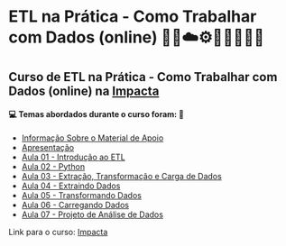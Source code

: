 # ETL na Prática - Como Trabalhar com Dados (online) 🤖🎲☁️⚙️🤯👨🏻‍💻🐍
## Curso de ETL na Prática - Como Trabalhar com Dados (online) na [Impacta](https://www.impacta.com.br/cursos/etl-na-pratica-como-trabalhar-com-dados-online)
#### 💻 Temas abordados durante o curso foram: 🚀

- [Informação Sobre o Material de Apoio](https://github.com/romulovieira777/ETL_na_Pratica_como_Trabalhar_com_Dados_Online/tree/main/Informacao_Sobre_o_Material_de_Apoio)
- [Apresentação](https://github.com/romulovieira777/ETL_na_Pratica_como_Trabalhar_com_Dados_Online/tree/main/Apresentacao)
- [Aula 01 - Introdução ao ETL](https://github.com/romulovieira777/ETL_na_Pratica_como_Trabalhar_com_Dados_Online/tree/main/Aula_01_Introducao_ao_ETL)
- [Aula 02 - Python](https://github.com/romulovieira777/ETL_na_Pratica_como_Trabalhar_com_Dados_Online/tree/main/Aula_02_Python)
- [Aula 03 - Extração, Transformação e Carga de Dados](https://github.com/romulovieira777/ETL_na_Pratica_como_Trabalhar_com_Dados_Online/tree/main/Aula_03_Extracao_Transformacao_e_Carga_de_Dados)
- [Aula 04 - Extraindo Dados](https://github.com/romulovieira777/ETL_na_Pratica_como_Trabalhar_com_Dados_Online/tree/main/Aula_04_Extraindo_Dados)
- [Aula 05 - Transformando Dados](https://github.com/romulovieira777/ETL_na_Pratica_como_Trabalhar_com_Dados_Online/tree/main/Aula_05_Transformando_Dados)
- [Aula 06 - Carregando Dados](https://github.com/romulovieira777/ETL_na_Pratica_como_Trabalhar_com_Dados_Online/tree/main/Aula_06_Carregando_Dados)
- [Aula 07 - Projeto de Análise de Dados]()

Link para o curso: [Impacta](https://www.impacta.com.br/cursos/etl-na-pratica-como-trabalhar-com-dados-online)

